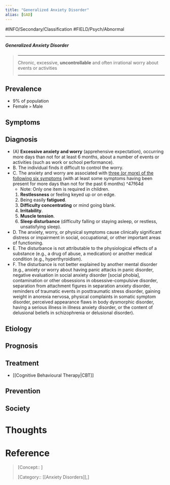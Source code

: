 ```yaml
---
title: "Generalized Anxiety Disorder"
alias: [GAD]
---
```



#INFO/Secondary/Classification #FIELD/Psych/Abnormal

---


##### Generalized Anxiety Disorder
> ------------------------------------------------------------
> Chronic, excessive, **uncontrollable** and often irrational worry about events or activities
>
> ------------------------------------------------------------

## Prevalence

- $9\%$ of population
- Female `>` Male

## Symptoms

## Diagnosis

- (A) **Excessive anxiety and worry** (apprehensive expectation), occurring more days than not for at least 6 months, about a number of events or activities (such as work or school performance).
- B. The individual finds it difficult to control the worry.
- C. The anxiety and worry are associated with <u>three (or more) of the following six symptoms</u> (with at least some symptoms having been present for more days than not for the past 6 months) ^47f64d
    - Note: Only one item is required in children.
    1. **Restlessness** or feeling keyed up or on edge.
    2. Being easily **fatigued**.
    3. **Difficulty concentrating** or mind going blank.
    4. **Irritability**.
    5. **Muscle tension**.
    6. **Sleep disturbance** (difficulty falling or staying asleep, or restless, unsatisfying sleep).
- D. The anxiety, worry, or physical symptoms cause clinically significant distress or impairment in social, occupational, or other important areas of functioning.
- E. The disturbance is not attributable to the physiological effects of a substance (e.g., a drug of abuse, a medication) or another medical condition (e.g., hyperthyroidism).
- F. The disturbance is not better explained by another mental disorder (e.g., anxiety or worry about having panic attacks in panic disorder, negative evaluation in social anxiety disorder [social phobia], contamination or other obsessions in obsessive-compulsive disorder, separation from attachment figures in separation anxiety disorder, reminders of traumatic events in posttraumatic stress disorder, gaining weight in anorexia nervosa, physical complaints in somatic symptom disorder, perceived appearance flaws in body dysmorphic disorder, having a serious illness in illness anxiety disorder, or the content of delusional beliefs in schizophrenia or delusional disorder).

## Etiology

## Prognosis

## Treatment

- [[Cognitive Behavioural Therapy|CBT]]

## Prevention

## Society

# Thoughts

# Reference


> [Concept:: ]
>
> [Category:: [[Anxiety Disorders]],]
